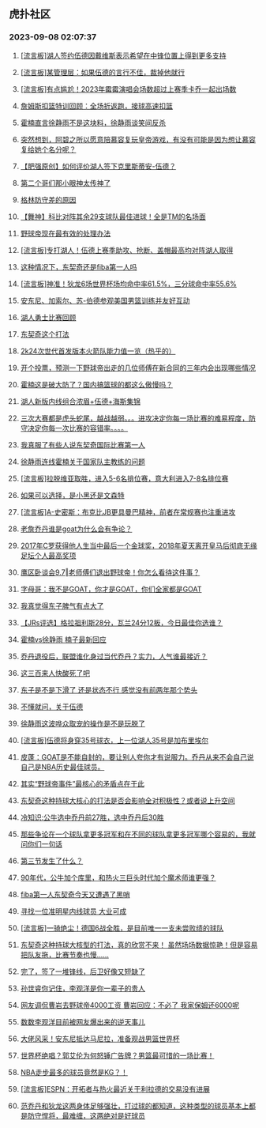 ## 虎扑社区 
### 2023-09-08 02:07:37

1. [[流言板]湖人签约伍德因戴维斯表示希望在中锋位置上得到更多支持](https://bbs.hupu.com/62027251.html)

2. [[流言板]某管理层：如果伍德的言行不佳，裁掉他就行](https://bbs.hupu.com/62027320.html)

3. [[流言板]有点尴尬！2023年霉霉演唱会场数超过上赛季卡乔一起出场数](https://bbs.hupu.com/62026248.html)

4. [詹姆斯扣篮特训回顾：全场折返跑，接球高速扣篮](https://bbs.hupu.com/62024998.html)

5. [霍楠直言徐静雨不是这块料，徐静雨谈笑间反杀](https://bbs.hupu.com/62023918.html)

6. [突然想到，阿碧之所以愿意陪慕容复玩皇帝游戏，有没有可能是因为想让慕容复给她个名分呢？](https://bbs.hupu.com/62024559.html)

7. [【肥强原创】如何评价湖人签下克里斯蒂安-伍德？](https://bbs.hupu.com/62024382.html)

8. [第二个哥们那小眼神太传神了](https://bbs.hupu.com/62021975.html)

9. [格林防守差的原因](https://bbs.hupu.com/62026605.html)

10. [【舞神】科比对阵其余29支球队最佳进球！全是TM的名场面](https://bbs.hupu.com/62024533.html)

11. [野球帝现在最有效的处理办法](https://bbs.hupu.com/62026196.html)

12. [[流言板]专打湖人！伍德上赛季助攻、抢断、盖帽最高均对阵湖人取得](https://bbs.hupu.com/62021410.html)

13. [这种情况下，东契奇还是fiba第一人吗](https://bbs.hupu.com/62027498.html)

14. [[流言板]神准！狄龙6场世界杯场均命中率61.5%，三分球命中率55.6%](https://bbs.hupu.com/62021043.html)

15. [安东尼、加索尔、苏-伯德参观美国男篮训练并友好互动](https://bbs.hupu.com/62025942.html)

16. [湖人勇士比赛回顾](https://bbs.hupu.com/62025765.html)

17. [东契奇这个打法](https://bbs.hupu.com/62027425.html)

18. [2k24次世代首发版本火箭队能力值一览（热乎的）](https://bbs.hupu.com/62027666.html)

19. [开个投票，预测一下野球帝出走的几位师傅在新合同的三年内会出现哪些情况](https://bbs.hupu.com/62028439.html)

20. [霍楠这是破大防了？国内搞篮球的都这么傲慢吗？](https://bbs.hupu.com/62028217.html)

21. [湖人新版内线组合浓眉+伍德+海斯集锦](https://bbs.hupu.com/62020833.html)

22. [三次大赛都是虎头蛇尾，越战越弱。。。进攻决定你每一场比赛的难易程度，防守决定你每一次比赛的容错率。。。。](https://bbs.hupu.com/62027806.html)

23. [我真服了有些人说东契奇国际比赛第一人](https://bbs.hupu.com/62027311.html)

24. [徐静雨连线霍楠关于国家队主教练的问题](https://bbs.hupu.com/62027556.html)

25. [[流言板]拉脱维亚取胜，进入5-6名排位赛，意大利进入7-8名排位赛](https://bbs.hupu.com/62024882.html)

26. [如果可以选择，是小黑还是文森特](https://bbs.hupu.com/62028034.html)

27. [[流言板]A-史密斯：布克比JB更具曼巴精神，前者在常规赛也注重进攻](https://bbs.hupu.com/62020630.html)

28. [老詹乔丹谁是goat为什么会有争论？](https://bbs.hupu.com/62028400.html)

29. [2017年C罗获得他人生当中最后一个金球奖，2018年夏天离开皇马后彻底无缘足坛个人最高奖项](https://bbs.hupu.com/62025813.html)

30. [鹰区卧谈会9.7‖老师傅们退出野球帝！你怎么看待这件事？](https://bbs.hupu.com/62027675.html)

31. [字母哥：我不是GOAT，你才是GOAT，你们全家都是GOAT](https://bbs.hupu.com/62025878.html)

32. [我真觉得东子脾气有点大了](https://bbs.hupu.com/62027368.html)

33. [【JRs评选】格拉祖利斯28分，瓦兰24分12板，今日最佳你选谁？](https://bbs.hupu.com/62027488.html)

34. [霍楠vs徐静雨 楠子最新回应](https://bbs.hupu.com/62027762.html)

35. [乔丹退役后，联盟谁化身过当代乔丹？实力，人气谁最接近？](https://bbs.hupu.com/62027400.html)

36. [这三百来人快酸死了吧](https://bbs.hupu.com/62027728.html)

37. [东子是不是下滑了  还是状态不行  感觉没有前两年那个势头](https://bbs.hupu.com/62027616.html)

38. [不懂就问，关于伍德](https://bbs.hupu.com/62028347.html)

39. [徐静雨这波哗众取宠的操作是不是玩脱了](https://bbs.hupu.com/62028259.html)

40. [[流言板]伍德将身穿35号球衣，上一位湖人35号是加布里埃尔](https://bbs.hupu.com/62019482.html)

41. [皮蓬：GOAT是不能自封的，要让别人夸你才有说服力。乔丹从来不会自己说自己是NBA历史最佳球员。](https://bbs.hupu.com/62022963.html)

42. [其实“野球帝事件”最核心的矛盾点在于此](https://bbs.hupu.com/62027826.html)

43. [东契奇这种持球大核心的打法是否会影响全对积极性？或者说上升空间](https://bbs.hupu.com/62027359.html)

44. [冷知识:公牛选中乔丹前27胜，选中乔丹后30胜](https://bbs.hupu.com/62025098.html)

45. [那些争论在一个球队拿更多冠军和在不同的球队拿更多冠军哪个容易的，我就问你们一句话](https://bbs.hupu.com/62027731.html)

46. [第三节发生了什么？](https://bbs.hupu.com/62027484.html)

47. [90年代，公牛加个库里，和热火三巨头时代加个魔术师谁更强？](https://bbs.hupu.com/62027468.html)

48. [fiba第一人东契奇今天又遭遇了黑哨](https://bbs.hupu.com/62027393.html)

49. [寻找一位准明星内线球员 大业可成](https://bbs.hupu.com/62027406.html)

50. [[流言板]一骑绝尘！德国6战全胜，是目前唯一一支未尝败绩的球队](https://bbs.hupu.com/62023513.html)

51. [东契奇这种持球大核型的打法，真的欣赏不来！ 虽然场场数据惊艳！但是容易把队友拖，比赛节奏也慢……](https://bbs.hupu.com/62026660.html)

52. [完了，签了一堆锋线，后卫好像又短缺了](https://bbs.hupu.com/62027217.html)

53. [孙世睿你记住，李观洋是你一辈子的贵人](https://bbs.hupu.com/62027156.html)

54. [网友调侃曹岩去野球帝4000工资 曹岩回应：不必了 我家保姆还6000呢](https://bbs.hupu.com/62024577.html)

55. [数数李观洋目前被网友爆出来的逆天事儿](https://bbs.hupu.com/62020871.html)

56. [大佬风采！安东尼抵达马尼拉，准备观战男篮世界杯](https://bbs.hupu.com/62022164.html)

57. [世界杯绝唱？郭艾伦为何怒锤广告牌？男篮最可惜的一场比赛！](https://bbs.hupu.com/62025827.html)

58. [NBA走步最多的球员竟然是KG？！](https://bbs.hupu.com/62023787.html)

59. [[流言板]ESPN：开拓者与热火最近关于利拉德的交易没有进展](https://bbs.hupu.com/62020974.html)

60. [范乔丹和狄龙这两身体足够强壮，打过球的都知道，这种类型的球员基本上都是防守悍将，最难缠，这两绝对是好球员](https://bbs.hupu.com/62026813.html)

